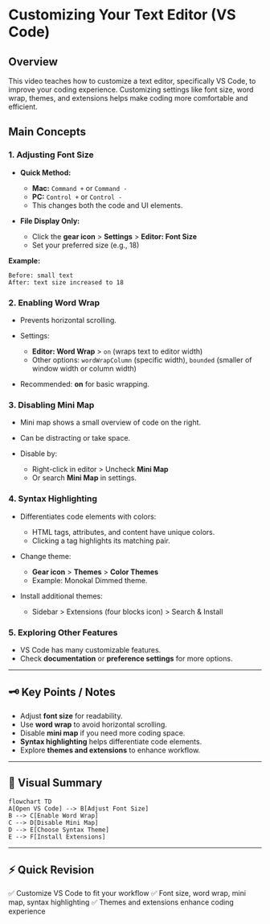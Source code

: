 # Customizing Your Text Editor (VS Code)

## Overview

This video teaches how to customize a text editor, specifically VS Code, to improve your coding experience. Customizing settings like font size, word wrap, themes, and extensions helps make coding more comfortable and efficient.

## Main Concepts

### 1. Adjusting Font Size

* **Quick Method:**

  * **Mac:** `Command +` or `Command -`
  * **PC:** `Control +` or `Control -`
  * This changes both the code and UI elements.
* **File Display Only:**

  * Click the **gear icon** > **Settings** > **Editor: Font Size**
  * Set your preferred size (e.g., 18)

**Example:**

```text
Before: small text
After: text size increased to 18
```

### 2. Enabling Word Wrap

* Prevents horizontal scrolling.
* Settings:

  * **Editor: Word Wrap** > `on` (wraps text to editor width)
  * Other options: `wordWrapColumn` (specific width), `bounded` (smaller of window width or column width)
* Recommended: **on** for basic wrapping.

### 3. Disabling Mini Map

* Mini map shows a small overview of code on the right.
* Can be distracting or take space.
* Disable by:

  * Right-click in editor > Uncheck **Mini Map**
  * Or search **Mini Map** in settings.

### 4. Syntax Highlighting

* Differentiates code elements with colors:

  * HTML tags, attributes, and content have unique colors.
  * Clicking a tag highlights its matching pair.
* Change theme:

  * **Gear icon** > **Themes** > **Color Themes**
  * Example: Monokal Dimmed theme.
* Install additional themes:

  * Sidebar > Extensions (four blocks icon) > Search & Install

### 5. Exploring Other Features

* VS Code has many customizable features.
* Check **documentation** or **preference settings** for more options.

---

## 🗝️ Key Points / Notes

* Adjust **font size** for readability.
* Use **word wrap** to avoid horizontal scrolling.
* Disable **mini map** if you need more coding space.
* **Syntax highlighting** helps differentiate code elements.
* Explore **themes and extensions** to enhance workflow.

---

## 🧩 Visual Summary

```mermaid
flowchart TD
A[Open VS Code] --> B[Adjust Font Size]
B --> C[Enable Word Wrap]
C --> D[Disable Mini Map]
D --> E[Choose Syntax Theme]
E --> F[Install Extensions]
```

---

## ⚡ Quick Revision

✅ Customize VS Code to fit your workflow
✅ Font size, word wrap, mini map, syntax highlighting
✅ Themes and extensions enhance coding experience
